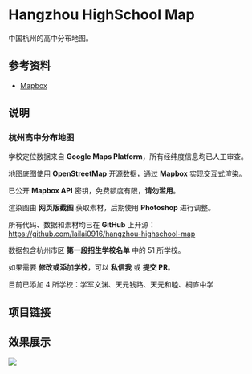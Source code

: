 # Hangzhou HighSchool Map

中国杭州的高中分布地图。

## 参考资料

- [Mapbox](https://www.mapbox.com)

## 说明

### 杭州高中分布地图

学校定位数据来自 **Google Maps Platform**，所有经纬度信息均已人工审查。

地图底图使用 **OpenStreetMap** 开源数据，通过 **Mapbox** 实现交互式渲染。

已公开 **Mapbox API** 密钥，免费额度有限，**请勿滥用**。

渲染图由 **网页版截图** 获取素材，后期使用 **Photoshop** 进行调整。

所有代码、数据和素材均已在 **GitHub** 上开源：https://github.com/lailai0916/hangzhou-highschool-map

数据包含杭州市区 **第一段招生学校名单** 中的 $51$ 所学校。

如果需要 **修改或添加学校**，可以 **私信我** 或 **提交 PR**。

目前已添加 $4$ 所学校：学军文渊、天元钱路、天元和睦、桐庐中学

## 项目链接

<GitHub repo="lailai0916/hangzhou-highschool-map" />

## 效果展示

![](./assets/map.png)
